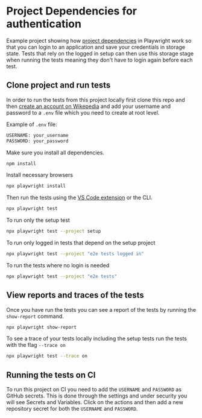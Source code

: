 # Project Dependencies for authentication

Example project showing how [project dependencies](https://playwright.dev/docs/next/test-projects#dependencies) in Playwright work so that you can login to an application and save your credentials in storage state. Tests that rely on the logged in setup can then use this storage stage when running the tests meaning they don't have to login again before each test.

## Clone project and run tests

In order to run the tests from this project locally first clone this repo and then [create an account on Wikepedia](https://en.wikipedia.org/w/index.php?title=Special:CreateAccount&returnto=Main+Page) and add your username and password to a `.env` file which you need to create at root level. 

Example of `.env` file:

```bash
USERNAME: your_username
PASSWORD: your_password
```
Make sure you install all dependencies.

```bash
npm install
```
Install necessary browsers

```bash
npx playwright install 
```

Then run the tests using the [VS Code extension](https://playwright.dev/docs/getting-started-vscode) or the CLI.

```bash
npx playwright test
```

To run only the setup test

```bash
npx playwright test --project setup
```

To run only logged in tests that depend on the setup project

```bash
npx playwright test --project "e2e tests logged in"
```

To run the tests where no login is needed

```bash
npx playwright test --project "e2e tests"
```

## View reports and traces of the tests

Once you have run the tests you can see a report of the tests by running the `show-report` command.

```bash
npx playwright show-report
```

To see a trace of your tests locally including the setup tests run the tests with the flag `--trace on`

```bash
npx playwright test --trace on
```

## Running the tests on CI

To run this project on CI you need to add the `USERNAME` and `PASSWORD` as GitHub secrets. This is done through the settings and under security you will see Secrets and Variables. Click on the actions and then add a new repository secret for both the `USERNAME` and `PASSWORD`.